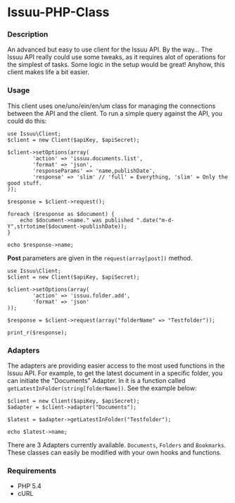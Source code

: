 Issuu-PHP-Class
===============

### Description
An advanced but easy to use client for the Issuu API. By the way… The Issuu API really could use some tweaks, as it requires alot of operations for the simplest of tasks. Some logic in the setup would be great! Anyhow, this client makes life a bit easier.

### Usage
This client uses one/uno/ein/en/um class for managing the connections between the API and the client. To run a simple query against the API, you could do this:

	use Issuu\Client;
	$client = new Client($apiKey, $apiSecret);
	
	$client->setOptions(array(
			'action' => 'issuu.documents.list',
			'format' => 'json',
			'responseParams' => 'name,publishDate',
			'response' => 'slim' // 'full' = Everything, 'slim' = Only the good stuff.
	));
	
	$response = $client->request();
	
	foreach ($response as $document) {
		echo $document->name." was published ".date("m-d-Y",strtotime($document->publishDate));
	}
	
	echo $response->name;
	
__Post__ parameters are given in the `request(array[post])` method.

	use Issuu\Client;
	$client = new Client($apiKey, $apiSecret);
	
	$client->setOptions(array(
			'action' => 'issuu.folder.add',
			'format' => 'json'
	));
	
	$response = $client->request(array("folderName" => "Testfolder"));
	
	print_r($response);

### Adapters
The adapters are providing easier access to the most used functions in the Issuu API. For example, to get the latest document in a specific folder, you can initiate the "Documents" Adapter. In it is a function called `getLatestInFolder(string[folderName])`. See the example below:

	$client = new Client($apiKey, $apiSecret);
	$adapter = $client->adapter("Documents");
	
	$latest = $adapter->getLatestInFolder("Testfolder");
	
	echo $latest->name;
	
There are 3 Adapters currently available. `Documents`, `Folders` and `Bookmarks`. These classes can easily be modified with your own hooks and functions.

### Requirements
* PHP 5.4
* cURL